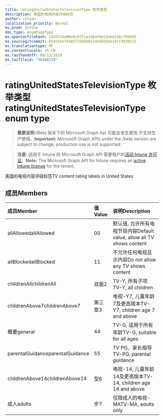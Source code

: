 ```yaml
---
title: ratingUnitedStatesTelevisionType 枚举类型
description: 美国的电视内容评级标签
author: rolyon
localization_priority: Normal
ms.prod: Intune
doc_type: enumPageType
ms.openlocfilehash: 142552da06e0c07fca3d8a59e23ebe536c709495
ms.sourcegitcommit: b5425ebf648572569b032ded5b56e1dcf3830515
ms.translationtype: MT
ms.contentlocale: zh-CN
ms.lasthandoff: 08/13/2019
ms.locfileid: "36368119"
---
```

# <a name="ratingunitedstatestelevisiontype-enum-type"></a><span data-ttu-id="1142a-103">ratingUnitedStatesTelevisionType 枚举类型</span><span class="sxs-lookup"><span data-stu-id="1142a-103">ratingUnitedStatesTelevisionType enum type</span></span>

> <span data-ttu-id="1142a-104">**重要说明:**/Beta 版本下的 Microsoft Graph Api 可能会发生更改;不支持生产使用。</span><span class="sxs-lookup"><span data-stu-id="1142a-104">**Important:** Microsoft Graph APIs under the /beta version are subject to change; production use is not supported.</span></span>

> <span data-ttu-id="1142a-105">**注意:** 适用于 Intune 的 Microsoft Graph API 需要租户的[活动 Intune 许可证](https://go.microsoft.com/fwlink/?linkid=839381)。</span><span class="sxs-lookup"><span data-stu-id="1142a-105">**Note:** The Microsoft Graph API for Intune requires an [active Intune license](https://go.microsoft.com/fwlink/?linkid=839381) for the tenant.</span></span>

<span data-ttu-id="1142a-106">美国的电视内容评级标签</span><span class="sxs-lookup"><span data-stu-id="1142a-106">TV content rating labels in United States</span></span>

## <a name="members"></a><span data-ttu-id="1142a-107">成员</span><span class="sxs-lookup"><span data-stu-id="1142a-107">Members</span></span>
|<span data-ttu-id="1142a-108">成员</span><span class="sxs-lookup"><span data-stu-id="1142a-108">Member</span></span>|<span data-ttu-id="1142a-109">值</span><span class="sxs-lookup"><span data-stu-id="1142a-109">Value</span></span>|<span data-ttu-id="1142a-110">说明</span><span class="sxs-lookup"><span data-stu-id="1142a-110">Description</span></span>|
|:---|:---|:---|
|<span data-ttu-id="1142a-111">allAllowed</span><span class="sxs-lookup"><span data-stu-id="1142a-111">allAllowed</span></span>|<span data-ttu-id="1142a-112">0</span><span class="sxs-lookup"><span data-stu-id="1142a-112">0</span></span>|<span data-ttu-id="1142a-113">默认值, 允许所有电视节目内容</span><span class="sxs-lookup"><span data-stu-id="1142a-113">Default value, allow all TV shows content</span></span>|
|<span data-ttu-id="1142a-114">allBlocked</span><span class="sxs-lookup"><span data-stu-id="1142a-114">allBlocked</span></span>|<span data-ttu-id="1142a-115">1</span><span class="sxs-lookup"><span data-stu-id="1142a-115">1</span></span>|<span data-ttu-id="1142a-116">不允许任何电视显示内容</span><span class="sxs-lookup"><span data-stu-id="1142a-116">Do not allow any TV shows content</span></span>|
|<span data-ttu-id="1142a-117">childrenAll</span><span class="sxs-lookup"><span data-stu-id="1142a-117">childrenAll</span></span>|<span data-ttu-id="1142a-118">双面</span><span class="sxs-lookup"><span data-stu-id="1142a-118">2</span></span>|<span data-ttu-id="1142a-119">TV-Y, 所有子项</span><span class="sxs-lookup"><span data-stu-id="1142a-119">TV-Y, all children</span></span>|
|<span data-ttu-id="1142a-120">childrenAbove7</span><span class="sxs-lookup"><span data-stu-id="1142a-120">childrenAbove7</span></span>|<span data-ttu-id="1142a-121">第三章</span><span class="sxs-lookup"><span data-stu-id="1142a-121">3</span></span>|<span data-ttu-id="1142a-122">电视-Y7, 儿童年龄7及更高版本</span><span class="sxs-lookup"><span data-stu-id="1142a-122">TV-Y7, children age 7 and above</span></span>|
|<span data-ttu-id="1142a-123">概要</span><span class="sxs-lookup"><span data-stu-id="1142a-123">general</span></span>|<span data-ttu-id="1142a-124">4</span><span class="sxs-lookup"><span data-stu-id="1142a-124">4</span></span>|<span data-ttu-id="1142a-125">TV-G, 适用于所有年龄</span><span class="sxs-lookup"><span data-stu-id="1142a-125">TV-G, suitable for all ages</span></span>|
|<span data-ttu-id="1142a-126">parentalGuidance</span><span class="sxs-lookup"><span data-stu-id="1142a-126">parentalGuidance</span></span>|<span data-ttu-id="1142a-127">5</span><span class="sxs-lookup"><span data-stu-id="1142a-127">5</span></span>|<span data-ttu-id="1142a-128">TV PG、家长指导</span><span class="sxs-lookup"><span data-stu-id="1142a-128">TV-PG, parental guidance</span></span>|
|<span data-ttu-id="1142a-129">childrenAbove14</span><span class="sxs-lookup"><span data-stu-id="1142a-129">childrenAbove14</span></span>|<span data-ttu-id="1142a-130">型</span><span class="sxs-lookup"><span data-stu-id="1142a-130">6</span></span>|<span data-ttu-id="1142a-131">电视-14, 儿童年龄14及更高版本</span><span class="sxs-lookup"><span data-stu-id="1142a-131">TV-14, children age 14 and above</span></span>|
|<span data-ttu-id="1142a-132">成人</span><span class="sxs-lookup"><span data-stu-id="1142a-132">adults</span></span>|<span data-ttu-id="1142a-133">步</span><span class="sxs-lookup"><span data-stu-id="1142a-133">7</span></span>|<span data-ttu-id="1142a-134">仅限成人的电视-MA</span><span class="sxs-lookup"><span data-stu-id="1142a-134">TV-MA, adults only</span></span>|



